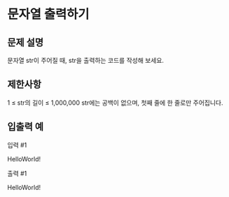 # 문자열 출력하기

## 문제 설명
문자열 str이 주어질 때, str을 출력하는 코드를 작성해 보세요.

## 제한사항
1 ≤ str의 길이 ≤ 1,000,000
str에는 공백이 없으며, 첫째 줄에 한 줄로만 주어집니다.

## 입출력 예

입력 #1

HelloWorld!

출력 #1

HelloWorld!
